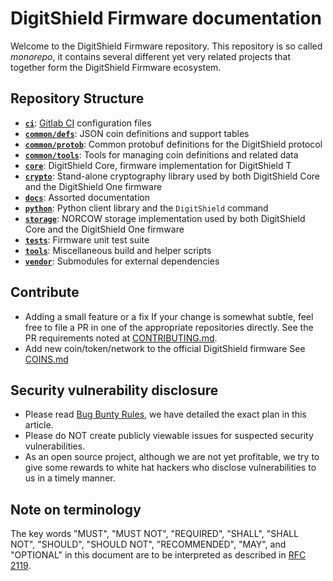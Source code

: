 # DigitShield Firmware documentation

Welcome to the DigitShield Firmware repository. This repository is so called _monorepo_, it contains several different yet very related projects that together form the DigitShield Firmware ecosystem.

## Repository Structure

* **[`ci`](https://github.com/ziancube/digitshield-touch-firmware/tree/master/ci/)**: [Gitlab CI](https://gitlab.com/ziancube/digitshield-touch-firmware) configuration files
* **[`common/defs`](https://github.com/ziancube/digitshield-touch-firmware/tree/master/common/defs/)**: JSON coin definitions and support tables
* **[`common/protob`](https://github.com/ziancube/digitshield-touch-firmware/tree/master/common/protob/)**: Common protobuf definitions for the DigitShield protocol
* **[`common/tools`](https://github.com/ziancube/digitshield-touch-firmware/tree/master/common/tools/)**: Tools for managing coin definitions and related data
* **[`core`](https://github.com/ziancube/digitshield-touch-firmware/tree/master/core/)**: DigitShield Core, firmware implementation for DigitShield T
* **[`crypto`](https://github.com/ziancube/digitshield-touch-firmware/tree/master/crypto/)**: Stand-alone cryptography library used by both DigitShield Core and the DigitShield One firmware
* **[`docs`](https://github.com/ziancube/digitshield-touch-firmware/tree/master/docs/)**: Assorted documentation
* **[`python`](https://github.com/ziancube/digitshield-touch-firmware/tree/master/python/)**: Python client library and the `DigitShield` command
* **[`storage`](https://github.com/ziancube/digitshield-touch-firmware/tree/master/storage/)**: NORCOW storage implementation used by both DigitShield Core and the DigitShield One firmware
* **[`tests`](https://github.com/ziancube/digitshield-touch-firmware/tree/master/tests/)**: Firmware unit test suite
* **[`tools`](https://github.com/ziancube/digitshield-touch-firmware/tree/master/tools/)**: Miscellaneous build and helper scripts
* **[`vendor`](https://github.com/ziancube/digitshield-touch-firmware/tree/master/vendor/)**: Submodules for external dependencies


## Contribute

- Adding a small feature or a fix
  If your change is somewhat subtle, feel free to file a PR in one of the appropriate repositories directly. See the PR requirements noted at [CONTRIBUTING.md](misc/contributing.md).
- Add new coin/token/network to the official DigitShield firmware
  See [COINS.md](misc/COINS.md)

## Security vulnerability disclosure

- Please read [Bug Bunty Rules](https://github.com/ziancube/app-monorepo/blob/DigitShield/docs/BUG_RULES.md), we have detailed the exact plan in this article.
- Please do NOT create publicly viewable issues for suspected security vulnerabilities.
- As an open source project, although we are not yet profitable, we try to give some rewards to white hat hackers who disclose vulnerabilities to us in a timely manner.

## Note on terminology

The key words "MUST", "MUST NOT", "REQUIRED", "SHALL", "SHALL NOT", "SHOULD",
"SHOULD NOT", "RECOMMENDED", "MAY", and "OPTIONAL" in this document are to be interpreted as described in [RFC 2119](https://tools.ietf.org/html/rfc2119).
